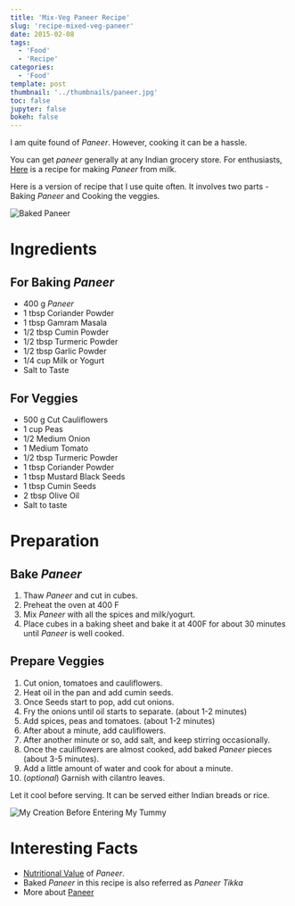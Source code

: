 ```yaml
---
title: 'Mix-Veg Paneer Recipe'
slug: 'recipe-mixed-veg-paneer'
date: 2015-02-08
tags:
  - 'Food'
  - 'Recipe'
categories:
  - 'Food'
template: post
thumbnail: '../thumbnails/paneer.jpg'
toc: false
jupyter: false
bokeh: false
---
```


I am quite found of _Paneer_. However, cooking it can be a hassle.

You can get _paneer_ generally at any Indian grocery store. For
enthusiasts, [Here](https://thewayofcheese.com/2013/02/18/paneer/) is a
recipe for making _Paneer_ from milk.

Here is a version of recipe that I use quite often. It involves two
parts - Baking _Paneer_ and Cooking the veggies.

![Baked Paneer](https://res.cloudinary.com/sadanandsingh/image/upload/v1496963330/bakedPaneer_wxweem.jpg)

# Ingredients

## For Baking _Paneer_

- 400 g _Paneer_
- 1 tbsp Coriander Powder
- 1 tbsp Gamram Masala
- 1/2 tbsp Cumin Powder
- 1/2 tbsp Turmeric Powder
- 1/2 tbsp Garlic Powder
- 1/4 cup Milk or Yogurt
- Salt to Taste

## For Veggies

- 500 g Cut Cauliflowers
- 1 cup Peas
- 1/2 Medium Onion
- 1 Medium Tomato
- 1/2 tbsp Turmeric Powder
- 1 tbsp Coriander Powder
- 1 tbsp Mustard Black Seeds
- 1 tbsp Cumin Seeds
- 2 tbsp Olive Oil
- Salt to taste

# Preparation

## Bake _Paneer_

1.  Thaw _Paneer_ and cut in cubes.
2.  Preheat the oven at 400 F
3.  Mix _Paneer_ with all the spices and milk/yogurt.
4.  Place cubes in a baking sheet and bake it at 400F for about 30
    minutes until _Paneer_ is well cooked.

## Prepare Veggies

1.  Cut onion, tomatoes and cauliflowers.
2.  Heat oil in the pan and add cumin seeds.
3.  Once Seeds start to pop, add cut onions.
4.  Fry the onions until oil starts to separate. (about 1-2 minutes)
5.  Add spices, peas and tomatoes. (about 1-2 minutes)
6.  After about a minute, add cauliflowers.
7.  After another minute or so, add salt, and keep stirring
    occasionally.
8.  Once the cauliflowers are almost cooked, add baked _Paneer_ pieces
    (about 3-5 minutes).
9.  Add a little amount of water and cook for about a minute.
10. (_optional_) Garnish with cilantro leaves.

Let it cool before serving. It can be served either Indian breads or
rice.

![My Creation Before Entering My Tummy](https://res.cloudinary.com/sadanandsingh/image/upload/v1496963330/bakedPaneer_final_bh3rss.jpg)

# Interesting Facts

- [Nutritional Value](https://nutritiondata.self.com/facts/recipe/1770692/2) of _Paneer_.
- Baked _Paneer_ in this recipe is also referred as _Paneer Tikka_
- More about [Paneer](https://en.wikipedia.org/wiki/Paneer)
